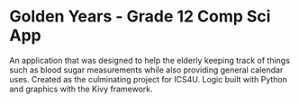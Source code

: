 # Golden Years - Grade 12 Comp Sci App
 An application that was designed to help the elderly keeping track of things such as blood sugar measurements while also providing general calendar uses. Created as the culminating project for ICS4U. Logic built with Python and graphics with the Kivy framework.
